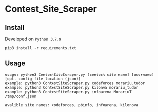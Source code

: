 # Contest_Site_Scraper
 
## Install
Developed on `Python 3.7.9`
```
pip3 install -r requirements.txt
```

## Usage

```
usage: python3 ContestSiteScraper.py [contest site name] [username] [opt. config file location (json)]
example: python3 ContestSiteScraper.py codeforces morariu.tudor
example: python3 ContestSiteScraper.py kilonva morariu_tudor
example: python3 ContestSiteScraper.py infoarena MorariuT /tmp/conf.json

avalible site names: codeforces, pbinfo, infoarena, kilonova
```
